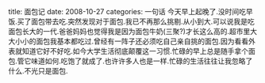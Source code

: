 title: 面包记
date: 2008-10-27
categories: 一句话
今天早上起晚了.没时间吃早饭.买了面包带去吃.突然发现对于面包.我已不再那么挑剔.从小到大.可以说我是吃面包长大的一代.爸爸妈妈也觉得我是因为面包牛奶(三聚?)才长这么高的.超市里大大小小的面包我基本都吃过.曾经有一阵子还必须吃自己亲自挑的面包.因为看看外表就知道它好不好吃.如今大学生活彻底颠覆这一习惯.忙碌的早上总是随手拿个面包.管它味道如何.吃饱了就成了.也许许多人也是一样.忙碌的生活往往让我忽略了什么.不光只是面包.
